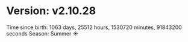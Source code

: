 # Version: v2.10.28
Time since birth: 1063 days, 25512 hours, 1530720 minutes, 91843200 seconds
Season: Summer ☀️
